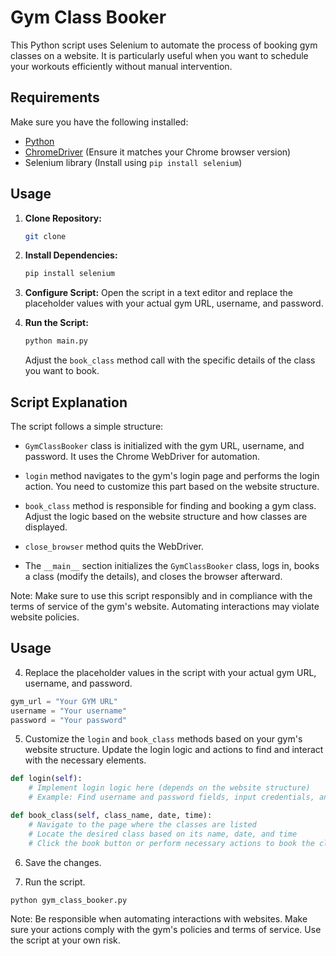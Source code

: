 # Gym Class Booker

This Python script uses Selenium to automate the process of booking gym classes on a website. It is particularly useful when you want to schedule your workouts efficiently without manual intervention.

## Requirements

Make sure you have the following installed:

- [Python](https://www.python.org/downloads/)
- [ChromeDriver](https://sites.google.com/chromium.org/driver/) (Ensure it matches your Chrome browser version)
- Selenium library (Install using `pip install selenium`)

## Usage

1. **Clone Repository:**
   ```bash
   git clone 

   ```

2. **Install Dependencies:**
   ```bash
   pip install selenium
   ```

3. **Configure Script:**
   Open the script in a text editor and replace the placeholder values with your actual gym URL, username, and password.

4. **Run the Script:**
   ```bash
   python main.py
   ```
   Adjust the `book_class` method call with the specific details of the class you want to book.

## Script Explanation

The script follows a simple structure:

- `GymClassBooker` class is initialized with the gym URL, username, and password. It uses the Chrome WebDriver for automation.

- `login` method navigates to the gym's login page and performs the login action. You need to customize this part based on the website structure.

- `book_class` method is responsible for finding and booking a gym class. Adjust the logic based on the website structure and how classes are displayed.

- `close_browser` method quits the WebDriver.

- The `__main__` section initializes the `GymClassBooker` class, logs in, books a class (modify the details), and closes the browser afterward.

Note: Make sure to use this script responsibly and in compliance with the terms of service of the gym's website. Automating interactions may violate website policies.



## Usage

4. Replace the placeholder values in the script with your actual gym URL, username, and password.

```python
gym_url = "Your GYM URL"
username = "Your username"
password = "Your password"
```

5. Customize the `login` and `book_class` methods based on your gym's website structure. Update the login logic and actions to find and interact with the necessary elements.

```python
def login(self):
    # Implement login logic here (depends on the website structure)
    # Example: Find username and password fields, input credentials, and click login button

def book_class(self, class_name, date, time):
    # Navigate to the page where the classes are listed
    # Locate the desired class based on its name, date, and time
    # Click the book button or perform necessary actions to book the class
```

6. Save the changes.

7. Run the script.

```bash
python gym_class_booker.py
```

Note: Be responsible when automating interactions with websites. Make sure your actions comply with the gym's policies and terms of service. Use the script at your own risk.